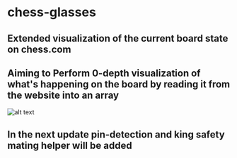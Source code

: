 # chess-glasses
## Extended visualization of the current board state on chess.com 

## Aiming to Perform 0-depth visualization of what's happening on the board by reading it from the website into an array
![alt text](http://url/to/img.png](https://i.ibb.co/CvTHcTn/Board-Save.png))

## In the next update pin-detection and king safety mating helper will be added
